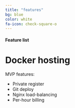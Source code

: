 ```yaml
---
title: "features"
bg: blue
color: white
fa-icon: check-square-o
---
```


#### Feature list

# Docker hosting

MVP features:

- Private register
- Git deploy
- Nginx load-balancing
- Per-hour billing

